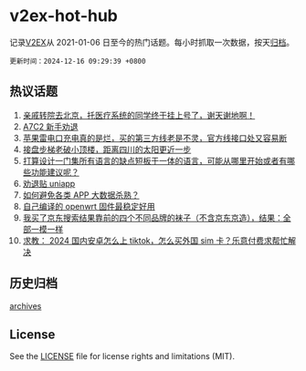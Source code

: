# v2ex-hot-hub

 记录[V2EX](https://www.v2ex.com/)从 2021-01-06 日至今的热门话题。每小时抓取一次数据，按天[归档](archives)。

`更新时间：2024-12-16 09:29:39 +0800`

## 热议话题

1. [亲戚转院去北京，托医疗系统的同学终于挂上号了，谢天谢地啊！](https://www.v2ex.com/t/1097641)
1. [A7C2 新手劝退](https://www.v2ex.com/t/1097730)
1. [苹果雷电口充电真的是烂，买的第三方线老是不灵，官方线接口处又容易断](https://www.v2ex.com/t/1097658)
1. [接盘步梯老破小顶楼，距离四川的太阳更近一步](https://www.v2ex.com/t/1097674)
1. [打算设计一门集所有语言的缺点短板于一体的语言，可能从哪里开始或者有哪些功能建议呢？](https://www.v2ex.com/t/1097722)
1. [劝退贴 uniapp](https://www.v2ex.com/t/1097646)
1. [如何避免各类 APP 大数据杀熟？](https://www.v2ex.com/t/1097656)
1. [自己编译的 openwrt 固件最稳定好用](https://www.v2ex.com/t/1097664)
1. [我买了京东搜索结果靠前的四个不同品牌的袜子（不含京东京造），结果：全部一模一样](https://www.v2ex.com/t/1097739)
1. [求教： 2024 国内安卓怎么上 tiktok，怎么买外国 sim 卡？乐意付费求帮忙解决](https://www.v2ex.com/t/1097727)

## 历史归档

[archives](archives)

## License

See the [LICENSE](LICENSE) file for license rights and limitations (MIT).
